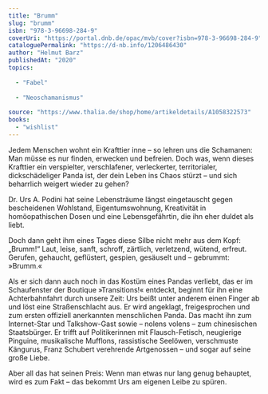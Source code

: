 ```yaml
---
title: "Brumm"
slug: "brumm"
isbn: "978-3-96698-284-9"
coverUri: "https://portal.dnb.de/opac/mvb/cover?isbn=978-3-96698-284-9"
cataloguePermalink: "https://d-nb.info/1206486430"
author: "Helmut Barz"
publishedAt: "2020"
topics:
  
  - "Fabel"
    
  - "Neoschamanismus"
    
source: "https://www.thalia.de/shop/home/artikeldetails/A1058322573"
books: 
  - "wishlist"
---
```

Jedem Menschen wohnt ein Krafttier inne – so lehren uns die Schamanen: Man 
müsse es nur finden, erwecken und befreien. Doch was, wenn dieses Krafttier 
ein verspielter, verschlafener, verleckerter, territorialer, dickschädeliger 
Panda ist, der dein Leben ins Chaos stürzt – und sich beharrlich weigert 
wieder zu gehen?

Dr. Urs A. Podini hat seine Lebensträume längst eingetauscht gegen 
bescheidenen Wohlstand, Eigentumswohnung, Kreativität in homöopathischen Dosen 
und eine Lebensgefährtin, die ihn eher duldet als liebt.

Doch dann geht ihm eines Tages diese Silbe nicht mehr aus dem Kopf: „Brumm!“ 
Laut, leise, sanft, schroff, zärtlich, verletzend, wütend, erfreut. Gerufen, 
gehaucht, geflüstert, gespien, gesäuselt und – gebrummt: »Brumm.«

Als er sich dann auch noch in das Kostüm eines Pandas verliebt, das er im 
Schaufenster der Boutique »Transitions!« entdeckt, beginnt für ihn eine 
Achterbahnfahrt durch unsere Zeit: Urs beißt unter anderem einen Finger ab und 
löst eine Straßenschlacht aus. Er wird angeklagt, freigesprochen und zum 
ersten offiziell anerkannten menschlichen Panda. Das macht ihn zum 
Internet-Star und Talkshow-Gast sowie – nolens volens – zum chinesischen 
Staatsbürger. Er trifft auf Politikerinnen mit Flausch-Fetisch, neugierige 
Pinguine, musikalische Mufflons, rassistische Seelöwen, verschmuste Kängurus, 
Franz Schubert verehrende Artgenossen – und sogar auf seine große Liebe.

Aber all das hat seinen Preis: Wenn man etwas nur lang genug behauptet, wird 
es zum Fakt – das bekommt Urs am eigenen Leibe zu spüren.